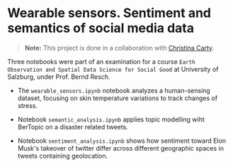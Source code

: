 # Wearable sensors. Sentiment and semantics of social media data

>**__Note:__** This project is done in a collaboration with [Christina Carty](https://github.com/xtinacarty). 

Three notebooks were part of an examination for a course `Earth Observation and Spatial Data Science for Social Good` at University of Salzburg, under Prof. Bernd Resch. 

- The `wearable_sensors.ipynb` notebook analyzes a human-sensing dataset, focusing on skin temperature variations to track changes of stress.

- Notebook `semantic_analysis.ipynb` applies topic modelling wiht BerTopic on a disaster related tweets. 

- Notebook `sentiment_analysis.ipynb` shows how sentiment toward Elon Musk's takeover of twitter differ across different geographic spaces in tweets containing geolocation.
